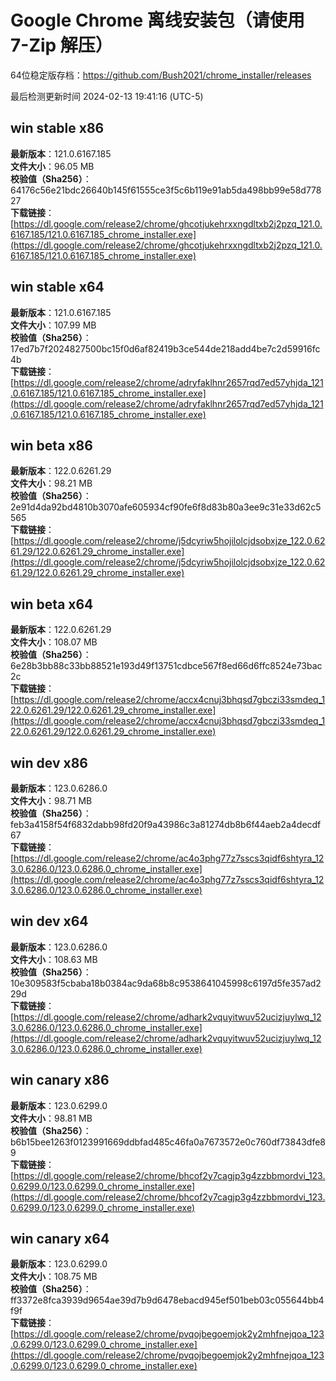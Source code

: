 # Google Chrome 离线安装包（请使用 7-Zip 解压）
64位稳定版存档：<https://github.com/Bush2021/chrome_installer/releases>

最后检测更新时间
2024-02-13 19:41:16 (UTC-5)

## win stable x86
**最新版本**：121.0.6167.185  
**文件大小**：96.05 MB  
**校验值（Sha256）**：64176c56e21bdc26640b145f61555ce3f5c6b119e91ab5da498bb99e58d77827  
**下载链接**：[https://dl.google.com/release2/chrome/ghcotjukehrxxngdltxb2j2pzq_121.0.6167.185/121.0.6167.185_chrome_installer.exe](https://dl.google.com/release2/chrome/ghcotjukehrxxngdltxb2j2pzq_121.0.6167.185/121.0.6167.185_chrome_installer.exe)  

## win stable x64
**最新版本**：121.0.6167.185  
**文件大小**：107.99 MB  
**校验值（Sha256）**：17ed7b7f2024827500bc15f0d6af82419b3ce544de218add4be7c2d59916fc4b  
**下载链接**：[https://dl.google.com/release2/chrome/adryfaklhnr2657rqd7ed57yhjda_121.0.6167.185/121.0.6167.185_chrome_installer.exe](https://dl.google.com/release2/chrome/adryfaklhnr2657rqd7ed57yhjda_121.0.6167.185/121.0.6167.185_chrome_installer.exe)  

## win beta x86
**最新版本**：122.0.6261.29  
**文件大小**：98.21 MB  
**校验值（Sha256）**：2e91d4da92bd4810b3070afe605934cf90fe6f8d83b80a3ee9c31e33d62c5565  
**下载链接**：[https://dl.google.com/release2/chrome/j5dcyriw5hojilolcjdsobxjze_122.0.6261.29/122.0.6261.29_chrome_installer.exe](https://dl.google.com/release2/chrome/j5dcyriw5hojilolcjdsobxjze_122.0.6261.29/122.0.6261.29_chrome_installer.exe)  

## win beta x64
**最新版本**：122.0.6261.29  
**文件大小**：108.07 MB  
**校验值（Sha256）**：6e28b3bb88c33bb88521e193d49f13751cdbce567f8ed66d6ffc8524e73bac2c  
**下载链接**：[https://dl.google.com/release2/chrome/accx4cnuj3bhqsd7gbczi33smdeq_122.0.6261.29/122.0.6261.29_chrome_installer.exe](https://dl.google.com/release2/chrome/accx4cnuj3bhqsd7gbczi33smdeq_122.0.6261.29/122.0.6261.29_chrome_installer.exe)  

## win dev x86
**最新版本**：123.0.6286.0  
**文件大小**：98.71 MB  
**校验值（Sha256）**：feb3a4158f54f6832dabb98fd20f9a43986c3a81274db8b6f44aeb2a4decdf67  
**下载链接**：[https://dl.google.com/release2/chrome/ac4o3phg77z7sscs3qidf6shtyra_123.0.6286.0/123.0.6286.0_chrome_installer.exe](https://dl.google.com/release2/chrome/ac4o3phg77z7sscs3qidf6shtyra_123.0.6286.0/123.0.6286.0_chrome_installer.exe)  

## win dev x64
**最新版本**：123.0.6286.0  
**文件大小**：108.63 MB  
**校验值（Sha256）**：10e309583f5cbaba18b0384ac9da68b8c9538641045998c6197d5fe357ad229d  
**下载链接**：[https://dl.google.com/release2/chrome/adhark2vquyitwuv52ucizjuylwq_123.0.6286.0/123.0.6286.0_chrome_installer.exe](https://dl.google.com/release2/chrome/adhark2vquyitwuv52ucizjuylwq_123.0.6286.0/123.0.6286.0_chrome_installer.exe)  

## win canary x86
**最新版本**：123.0.6299.0  
**文件大小**：98.81 MB  
**校验值（Sha256）**：b6b15bee1263f0123991669ddbfad485c46fa0a7673572e0c760df73843dfe89  
**下载链接**：[https://dl.google.com/release2/chrome/bhcof2y7cagjp3g4zzbbmordvi_123.0.6299.0/123.0.6299.0_chrome_installer.exe](https://dl.google.com/release2/chrome/bhcof2y7cagjp3g4zzbbmordvi_123.0.6299.0/123.0.6299.0_chrome_installer.exe)  

## win canary x64
**最新版本**：123.0.6299.0  
**文件大小**：108.75 MB  
**校验值（Sha256）**：ff3372e8fca3939d9654ae39d7b9d6478ebacd945ef501beb03c055644bb4f9f  
**下载链接**：[https://dl.google.com/release2/chrome/pvqojbegoemjok2y2mhfnejqoa_123.0.6299.0/123.0.6299.0_chrome_installer.exe](https://dl.google.com/release2/chrome/pvqojbegoemjok2y2mhfnejqoa_123.0.6299.0/123.0.6299.0_chrome_installer.exe)  

